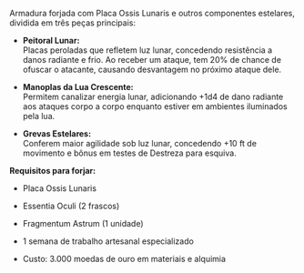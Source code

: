 Armadura forjada com Placa Ossis Lunaris e outros componentes estelares, dividida em três peças principais:

- **Peitoral Lunar:**  
    Placas peroladas que refletem luz lunar, concedendo resistência a danos radiante e frio. Ao receber um ataque, tem 20% de chance de ofuscar o atacante, causando desvantagem no próximo ataque dele.
    
- **Manoplas da Lua Crescente:**  
    Permitem canalizar energia lunar, adicionando +1d4 de dano radiante aos ataques corpo a corpo enquanto estiver em ambientes iluminados pela lua.
    
- **Grevas Estelares:**  
    Conferem maior agilidade sob luz lunar, concedendo +10 ft de movimento e bônus em testes de Destreza para esquiva.
    

**Requisitos para forjar:**

- Placa Ossis Lunaris
    
- Essentia Oculi (2 frascos)
    
- Fragmentum Astrum (1 unidade)
    
- 1 semana de trabalho artesanal especializado
    
- Custo: 3.000 moedas de ouro em materiais e alquimia